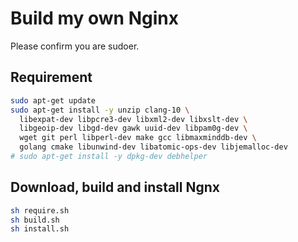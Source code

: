 # Build my own Nginx

Please confirm you are sudoer.

## Requirement

```bash
sudo apt-get update
sudo apt-get install -y unzip clang-10 \
  libexpat-dev libpcre3-dev libxml2-dev libxslt-dev \
  libgeoip-dev libgd-dev gawk uuid-dev libpam0g-dev \
  wget git perl libperl-dev make gcc libmaxminddb-dev \
  golang cmake libunwind-dev libatomic-ops-dev libjemalloc-dev
# sudo apt-get install -y dpkg-dev debhelper
```

## Download, build and install Ngnx

```bash
sh require.sh
sh build.sh
sh install.sh
```
